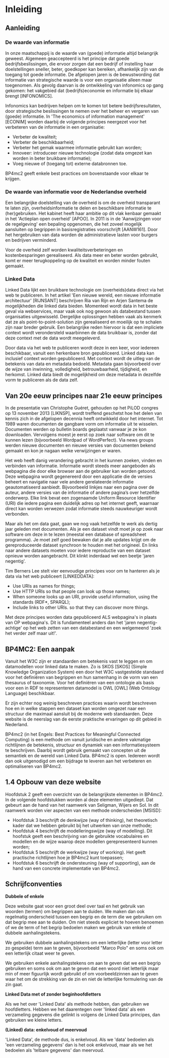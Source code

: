 # Inleiding

## Aanleiding

### De waarde van informatie

In onze maatschappij is de waarde van (goede) informatie altijd belangrijk geweest. Algemeen geaccepteerd is het principe dat goede bedrijfsbeslissingen, die ervoor zorgen dat een bedrijf of instelling haar doelstellingen sneller, beter, goedkoper kan bereiken, afhankelijk zijn van de toegang tot goede informatie. De afgelopen jaren is de bewustwording dat informatie van strategische waarde is voor een organisatie alleen maar toegenomen. Als gevolg daarvan is de ontwikkeling van infonomics op gang gekomen: het vakgebied dat (bedrijfs)economie en informatie bij elkaar brengt [INFONOMICS].

Infonomics kan bedrijven helpen om te komen tot betere bedrijfsresultaten, door strategische beslissingen te nemen over het beheer en vergaren van (goede) informatie. In 'The economics of information management' [ECONIM] worden daarbij de volgende principes neergezet voor het verbeteren van de informatie in een organisatie:</p>

* Verbeter de kwaliteit;
* Verbeter de beschikbaarheid;
* Verbeter het gemak waarmee informatie gebruikt kan worden;
* Innoveer: introduceer nieuwe technologie (zodat data omgezet kan worden in beter bruikbare informatie);
* Voeg nieuwe of (toegang tot) externe databronnen toe.

BP4mc2 geeft enkele best practices om bovenstaande voor elkaar te krijgen.

### De waarde van informatie voor de Nederlandse overheid

Een belangrijke doelstelling van de overheid is om de overheid transparant te laten zijn, overheidsinformatie te delen en beschikbare informatie te (her)gebruiken. Het kabinet heeft haar ambitie op dit vlak kenbaar gemaakt in het 'Actieplan open overheid' [APOO]. In 2011 is in de 'Aanwijzingen voor de regelgeving' een bepaling opgenomen, die het zoveel mogelijk aansluiten op begrippen in basisregistraties voorschrijft [AANW161]. Door het hergebruiken van data worden de administratieve lasten voor burgers en bedrijven verminderd.

Voor de overheid zelf worden kwaliteitsverbeteringen en kostenbesparingen gerealiseerd. Als data meer en beter worden gebruikt, komt er meer terugkoppeling op de kwaliteit en worden minder fouten gemaakt.

### Linked Data

Linked Data lijkt een bruikbare technologie om (overheids)data direct via het web te publiceren. In het artikel 'Een nieuwe wereld, een nieuwe informatie architectuur' [RIJNSANT] beschrijven Ria van Rijn en Arjen Santema de mogelijkheden die linked data bieden. Momenteel wordt data in het beste geval via webservices, maar vaak ook nog gewoon als databestand tussen organisaties uitgewisseld. Dergelijke oplossingen hebben vaak als kenmerk dat ze als point-to-point-solution zijn gerealiseerd en moeilijk op te schalen zijn naar breder gebruik. Een belangrijke reden hiervoor is dat een impliciete context wordt verondersteld waarbinnen de data bruikbaar is, zonder dat deze context met de data wordt meegeleverd.

Door data via het web te publiceren wordt deze in een keer, voor iedereen beschikbaar, vanuit een herkenbare bron gepubliceerd. Linked data kan inclusief context worden gepubliceerd. Met context wordt de uitleg van de betekenis van data en metadata bedoeld. Metadata gaan bijvoorbeeld over de wijze van inwinning, volledigheid, betrouwbaarheid, tijdigheid, en herkomst. Linked data biedt de mogelijkheid om deze metadata in dezelfde vorm te publiceren als de data zelf.</p>

## Van 20e eeuw principes naar 21e eeuw principes

In de presentatie van Christophe Guéret, gehouden op het PiLOD congres op 13 november 2013 [LIKNSP], wordt treffend geschetst hoe het delen van kennis zich in de afgelopen decennia heeft ontwikkeld door het internet. Tot 1989 waren documenten de gangbare vorm om informatie uit te wisselen. Documenten werden op bulletin boards geplaatst vanwaar je ze kon downloaden. Vervolgens moest je eerst op zoek naar software om dit te kunnen lezen (bijvoorbeeld Wordpad of WordPerfect). Via news groups werden nieuwe documenten en nieuwe versies van documenten bekend gemaakt en kon je nagaan welke verwijzingen er waren.

Het web heeft danig verandering gebracht in het kunnen zoeken, vinden en verbinden van informatie. Informatie wordt steeds meer aangeboden als webpagina die door elke browser aan de gebruiker kan worden getoond. Deze webpagina wordt gegenereerd door een applicatie die de versies beheert en navigatie naar vele andere gerelateerde informatie geautomatiseerd aanbiedt. Bijvoorbeeld linkjes naar een pagina over de auteur, andere versies van de informatie of andere pagina’s over hetzelfde onderwerp. Elke link bevat een zogenaamde Uniform Resource Identifier (URI) die iedere pagina een duidelijk adres op het internet geeft, waarnaar direct kan worden verwezen zodat informatie steeds nauwkeuriger wordt verbonden.

Maar als het om data gaat, gaan we nog vaak hetzelfde te werk als dertig jaar geleden met documenten. Als je een dataset vindt moet je op zoek naar software om deze in te lezen (meestal een database of spreadsheet programma). Je moet zelf goed bewaken dat je alle updates krijgt om de gereproduceerde dataset synchroon te houden met het origineel. En links naar andere datasets moeten voor iedere reproductie van een dataset opnieuw worden aangebracht. Dit klinkt inderdaad wel een beetje 'jaren negentig'.</p>

Tim Berners Lee stelt vier eenvoudige principes voor om te hanteren als je data via het web publiceert [LINKEDDATA]:

* Use URIs as names for things;
* Use HTTP URIs so that people can look up those names;
* When someone looks up an URI, provide useful information, using the standards (RDF*, SPARQL);
* Include links to other URIs. so that they can discover more things.

Met deze principes worden data gepubliceerd ALS webpagina's in plaats van OP webpagina's. Dit is fundamenteel anders dan het 'jaren negentig-achtige' op het web zetten van een databestand en een welgemeend 'zoek het verder zelf maar uit!'.

## BP4MC2: Een aanpak

Vanuit het W3C zijn er standaarden om betekenis vast te leggen en om datamodellen voor linked data te maken. Zo is SKOS [SKOS] (Simple Knowledge Organization System) een door het W3C vastgestelde standaard voor het definiëren van begrippen en hun samenhang in de vorm van een thesaurus of taxonomie. Voor het definiëren van een ontologie als basis voor een in RDF te representeren datamodel is OWL [OWL] (Web Ontology Language) beschikbaar.

Er zijn echter nog weinig beschreven practices waarin wordt beschreven hoe en in welke stappen een dataset kan worden omgezet naar een structuur die maximaal aansluit bij de moderne web standaarden. Deze website is de neerslag van de eerste praktische ervaringen op dit gebied in Nederland.

BP4mc2 (in het Engels: Best Practices for Meaningful Connected Computing) is een methode om vanuit juridische en andere vakmatige richtlijnen de betekenis, structuur en dynamiek van een informatiesysteem te beschrijven. Daarbij wordt gebruik gemaakt van concepten uit de semantiek en de wereld van Linked Data. BP4mc2 is open. Iedereen wordt dan ook uitgenodigd om een bijdrage te leveren aan het verbeteren en optimaliseren van BP4mc2.

## 1.4 Opbouw van deze website

Hoofdstuk 2 geeft een overzicht van de belangrijkste elementen in BP4mc2. In de volgende hoofdstukken worden al deze elementen uitgediept. Dat gebeurt aan de hand van het raamwerk van Seligman, Wijers en Sol. In dit raamwerk worden vier aspecten van een methode onderscheiden [MSISD]:

* Hoofdstuk 3 beschrijft de denkwijze (way of thinking), het theoretisch kader dat we hebben gebruikt bij het uitwerken van onze methode;
* Hoofdstuk 4 beschrijft de modelleringswijze (way of modelling). Dit hoofstuk geeft een beschrijving van de gebruikte vocabulaires en modellen en de wijze waarop deze modellen gerepresenteerd kunnen worden;
* Hoofdstuk 5 beschrijft de werkwijze (way of working). Het geeft practische richtlijnen hoe je BP4mc2 kunt toepassen;
* Hoofdstuk 6 beschrijft de ondersteuning (way of supporting), aan de hand van een concrete implementatie van BP4mc2.

## Schrijfconventies

**Dubbele of enkele**

Deze website gaat voor een groot deel over taal en het gebruik van woorden (termen) om begrippen aan te duiden. We maken dan ook regelmatig onderscheid tussen een begrip en de term die we gebruiken om dat begrip mee aan te duiden. Om niet steeds expliciet te hoeven benoemen of we de term of het begrip bedoelen maken we gebruik van enkele of dubbele aanhalingstekens.

We gebruiken dubbele aanhalingstekens om een letterlijke (letter voor letter zo gespelde) term aan te geven, bijvoorbeeld "Marco Polo" en soms ook om een letterlijk citaat weer te geven.

We gebruiken enkele aanhalingstekens om aan te geven dat we een begrip gebruiken en soms ook om aan te geven dat een woord niet letterlijk maar min of meer figuurlijk wordt gebruikt of om voorbeeldzinnen aan te geven waar het om de strekking van de zin en niet de letterlijke formulering van de zin gaat.

**Linked Data met of zonder beginhoofdletters**

Als we het over 'Linked Data' als methode hebben, dan gebruiken we hoofdletters. Hebben we het daarentegen over 'linked data' als een verzameling gegevens die gelinkt is volgens de Linked Data principes, dan gebruiken we kleine letters.

**(Linked) data: enkelvoud of meervoud**

'Linked Data', de methode dus, is enkelvoud. Als we 'data' bedoelen als 'een verzameling gegevens' dan is het ook enkelvoud, maar als we het bedoelen als 'telbare gegevens' dan meervoud.
